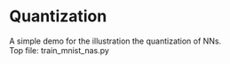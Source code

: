 # Quantization
A simple demo for the illustration the quantization of NNs.  
Top file: train_mnist_nas.py  
